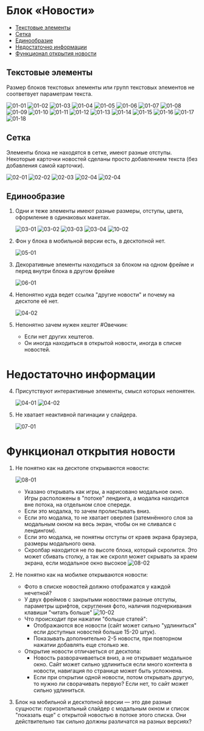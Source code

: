 # Блок «Новости»

- [Текстовые элементы](#typography)
- [Сетка](#layout)
- [Единообразие](#consistency)
- [Недостаточно информации](#info)
- [Функционал открытия новости](#func)

<a id="typography"></a>

## Текстовые элементы

Размер блоков текстовых элементы или групп текстовых элементов не соответвует параметрам текста.

  ![01-01](./news/01-01.jpg)
  ![01-02](./news/01-02.jpg)
  ![01-03](./news/01-03.jpg)
  ![01-04](./news/01-04.jpg)
  ![01-05](./news/01-05.jpg)
  ![01-06](./news/01-06.jpg)
  ![01-07](./news/01-07.jpg)
  ![01-08](./news/01-08.jpg)
  ![01-09](./news/01-09.jpg)
  ![01-10](./news/01-10.jpg)
  ![01-11](./news/01-11.jpg)
  ![01-12](./news/01-12.jpg)
  ![01-13](./news/01-13.jpg)
  ![01-14](./news/01-14.jpg)
  ![01-15](./news/01-15.jpg)
  ![01-16](./news/01-16.jpg)
  ![01-17](./news/01-17.jpg)
  ![01-18](./news/01-18.jpg)


<a id="layout"></a>

## Сетка

Элементы блока не находятся в сетке, имеют разные отступы. Некоторые карточки новостей сделаны просто добавлением текста (без добавления самой карточки).

  ![02-01](./news/02-01.jpg)
  ![02-02](./news/02-02.jpg)
  ![02-03](./news/02-03.jpg)
  ![02-04](./news/02-04.jpg)
  ![02-04](./news/02-05.jpg)


<a id="consistency"></a>

## Единообразие

1. Одни и теже элементы имеют разные размеры, отступы, цвета, оформление в одинаковых макетах.

    ![03-01](./news/03-01.jpg)
    ![03-02](./news/03-02.jpg)
    ![03-03](./news/03-03.jpg)
    ![03-04](./news/03-04.jpg)
    ![10-02](./news/10-02.jpg)


2. Фон у блока в мобильной версии есть, в десктопной нет.

    ![05-01](./news/05-01.jpg)

3. Декоративные элементы находиться за блоком на одном фрейме и перед внутри блока в другом фрейме

    ![06-01](./news/06-01.jpg)

4. Непонятно куда ведет ссылка "другие новости" и почему на десктопе её нет.

    ![04-02](./news/04-02.jpg)

5. Непонятно зачем нужен хештег #Овечкин:
    - Если нет других хештегов.
    - Он иногда находиться в открытой новости, иногда в списке новостей.


<a id="info"></a>

# Недостаточно информации

4. Присутствуют интерактивные элементы, смысл которых непонятен.

    ![04-01](./news/04-01.jpg)
    ![04-02](./news/04-02.jpg)

7. Не хватает неактивной пагинации у слайдера.

    ![07-01](./news/07-01.jpg)


<a id="func"></a>

# Функционал открытия новости

1. Не понятно как на десктопе открываются новости:

    ![08-01](./news/08-01.jpg)

    - Указано открывать как игры, а нарисовано модальное окно. Игры расположены в "потоке" лендинга, а модалка находится вне потока, на отдельном слое спереди.
    - Если это модалка, то зачем пролистывать вниз.
    - Если это модалка, то не хватает оверлея (затемнённого слоя за модальным окном на весь экран, чтобы он не сливался с лендингом).
    - Если это модалка, не понятны отступы от краев экрана браузера, размеры модального окна.
    - Скролбар находится не по высоте блока, который скролится. Это может сбивать столку, а так же скролл может скрывать за краем экрана, если модальное окно высокое
        ![08-02](./news/08-02.jpg)

2. Не понятно как на мобилке открываются новости:

    - Фото в списке новостей должно отображатся у каждой нечетной?
    - У двух фреймов с закрытыми новостями разные отступы, параметры шрифтов, скругления фото, наличия подчеркивания клавиши "читать больше"
        ![10-02](./news/10-02.jpg)
    - Что происходит при нажатии "больше статей":
        - Отображаются все новости (сайт может сильно "удлиниться" если доступных новостей больше 15-20 штук).
        - Показывать дополнительно 2-5 новости, при повторном нажатии добавлять еще столько же.
    - Открытие новости отличаеться от десктопа:
        - Новость разворачиваеться вниз, а не открывает модальное окно. Сайт может сильно удлиниться если много контента в новости, навигация по странице может быть усложнена.
        - Если при открытии одной новости, потом открывать другую, то нужно ли сворачивать первую? Если нет, то сайт может сильно удлиниться.

3. Блок на мобильной и десктопной версии — это две разные сущности: горизонтальный слайдер с модальным окном и список "показать еще" с открытой новостью в потоке этого списка. Они действительно так сильно должны различатся на разных версиях?
